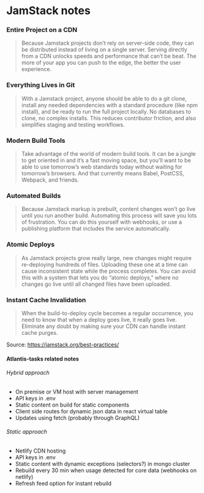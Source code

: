 # JamStack notes

### Entire Project on a CDN

> Because Jamstack projects don’t rely on server-side code, they can be distributed instead of living on a single server. Serving directly from a CDN unlocks speeds and performance that can’t be beat. The more of your app you can push to the edge, the better the user experience.

### Everything Lives in Git

> With a Jamstack project, anyone should be able to do a git clone, install any needed dependencies with a standard procedure (like npm install), and be ready to run the full project locally. No databases to clone, no complex installs. This reduces contributor friction, and also simplifies staging and testing workflows.

### Modern Build Tools

> Take advantage of the world of modern build tools. It can be a jungle to get oriented in and it’s a fast moving space, but you’ll want to be able to use tomorrow’s web standards today without waiting for tomorrow’s browsers. And that currently means Babel, PostCSS, Webpack, and friends.

### Automated Builds

> Because Jamstack markup is prebuilt, content changes won’t go live until you run another build. Automating this process will save you lots of frustration. You can do this yourself with webhooks, or use a publishing platform that includes the service automatically.

### Atomic Deploys

> As Jamstack projects grow really large, new changes might require re-deploying hundreds of files. Uploading these one at a time can cause inconsistent state while the process completes. You can avoid this with a system that lets you do “atomic deploys,” where no changes go live until all changed files have been uploaded.

### Instant Cache Invalidation

> When the build-to-deploy cycle becomes a regular occurrence, you need to know that when a deploy goes live, it really goes live. Eliminate any doubt by making sure your CDN can handle instant cache purges.

Source: https://jamstack.org/best-practices/

#### Atlantis-tasks related notes

###### Hybrid approach

- On premise or VM host with server management
- API keys in .env
- Static content on build for static components
- Client side routes for dynamic json data in react virtual table
- Updates using fetch (probably through GraphQL)

###### Static approach

- Netlify CDN hosting
- API keys in .env
- Static content with dynamic exceptions (selectors?) in mongo cluster
- Rebuild every 30 min when usage detected for core data (webhooks on netlify)
- Refresh feed option for instant rebuild
